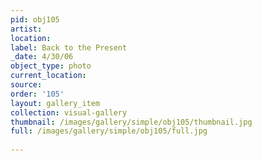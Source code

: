 ```yaml
---
pid: obj105
artist: 
location: 
label: Back to the Present
_date: 4/30/06
object_type: photo
current_location: 
source: 
order: '105'
layout: gallery_item
collection: visual-gallery
thumbnail: /images/gallery/simple/obj105/thumbnail.jpg
full: /images/gallery/simple/obj105/full.jpg
 
---
```

